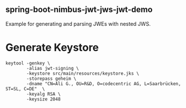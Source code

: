 spring-boot-nimbus-jwt-jws-jwt-demo
---

Example for generating and parsing JWEs with nested JWS.

# Generate Keystore

```
keytool -genkey \
        -alias jwt-signing \
        -keystore src/main/resources/keystore.jks \
        -storepass geheim \
        -dname "CN=Ali G., OU=R&D, O=codecentric AG, L=Saarbrücken, ST=SL, C=DE"  \
        -keyalg RSA \
        -keysize 2048
```